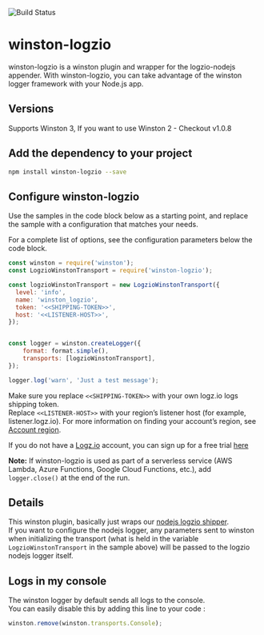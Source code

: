 ![Build Status](https://travis-ci.org/logzio/winston-logzio.svg?branch=master)

# winston-logzio
winston-logzio is a winston plugin and wrapper for the logzio-nodejs appender. With winston-logzio, you can take advantage of the winston logger framework with your Node.js app.

## Versions
Supports Winston 3, If you want to use Winston 2 - Checkout v1.0.8

## Add the dependency to your project
```bash
npm install winston-logzio --save
```

## Configure winston-logzio
Use the samples in the code block below as a starting point, and replace the sample with a configuration that matches your needs.

For a complete list of options, see the configuration parameters below the code block.

```javascript
const winston = require('winston');
const LogzioWinstonTransport = require('winston-logzio');

const logzioWinstonTransport = new LogzioWinstonTransport({
  level: 'info',
  name: 'winston_logzio',
  token: '<<SHIPPING-TOKEN>>',
  host: '<<LISTENER-HOST>>',
});


const logger = winston.createLogger({
    format: format.simple(),
    transports: [logzioWinstonTransport],
});

logger.log('warn', 'Just a test message');
```

Make sure you replace `<<SHIPPING-TOKEN>>` with your own logz.io logs shipping token.<br/>
Replace `<<LISTENER-HOST>>` with your region’s listener host (for example, listener.logz.io). For more information on finding your account’s region, see [Account region](https://docs.logz.io/user-guide/accounts/account-region.html).

If you do not have a [Logz.io](http://logz.io) account, you can sign up for a free trial [here](https://app.logz.io/#/signup)


**Note:** If winston-logzio is used as part of a serverless service (AWS Lambda, Azure Functions, Google Cloud Functions, etc.), add `logger.close()` at the end of the run.

## Details
This winston plugin, basically just wraps our [nodejs logzio shipper](https://github.com/logzio/logzio-nodejs).<br/>
If you want to configure the nodejs logger, any parameters sent to winston when initializing the transport
(what is held in the variable `LogzioWinstonTransport` in the sample above) will be passed to the logzio nodejs logger itself.


## Logs in my console  
The winston logger by default sends all logs to the console.  
You can easily disable this by adding this line to your code :
```js
winston.remove(winston.transports.Console);
```
